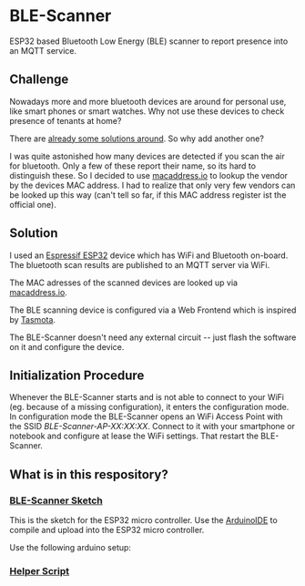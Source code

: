 # BLE-Scanner

ESP32 based Bluetooth Low Energy (BLE) scanner to report presence into an MQTT service.

## Challenge

Nowadays more and more bluetooth devices are around for personal use, like smart phones or smart watches. Why not use these devices to check presence of tenants at home?

There are [already some solutions around](https://github.com/search?q=ble+scan+esp32&type=Repositories). So why add another one?

I was quite astonished how many devices are detected if you scan the air for bluetooth. Only a few of these report their name, so its hard to distinguish these. So I decided to use [macaddress.io](https://macaddres.io) to lookup the vendor by the devices MAC address. I had to realize that only very few vendors can be looked up this way (can't tell so far, if this MAC address register ist the official one).

## Solution

I used an [Espressif ESP32](https://www.espressif.com/en/products/socs/esp32) device which has WiFi and Bluetooth on-board. The bluetooth scan results are published to an MQTT server via WiFi.

The MAC adresses of the scanned devices are looked up via [macaddress.io](https://macaddress.io).

The BLE scanning device is configured via a Web Frontend which is inspired by [Tasmota](https://github.com/arendst/Tasmota).

The BLE-Scanner doesn't need any external circuit -- just flash the software on it and configure the device.

## Initialization Procedure

Whenever the BLE-Scanner starts and is not able to connect to your WiFi (eg. because of a missing configuration), it enters the configuration mode.
In configuration mode the BLE-Scanner opens an WiFi Access Point with the SSID _BLE-Scanner-AP-XX:XX:XX_. Connect to it with your smartphone or notebook and configure at lease the WiFi settings. That restart the BLE-Scanner.

## What is in this respository?

### [BLE-Scanner Sketch](BLE-Scanner/)

This is the sketch for the ESP32 micro controller. Use the [ArduinoIDE](https://www.arduino.cc/en/main/software) to compile and upload into the ESP32 micro controller.

Use the following arduino setup:



### [Helper Script](scripts/)

